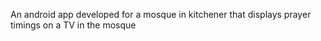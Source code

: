 An android app developed for a mosque in kitchener that displays prayer timings on a TV in the mosque
